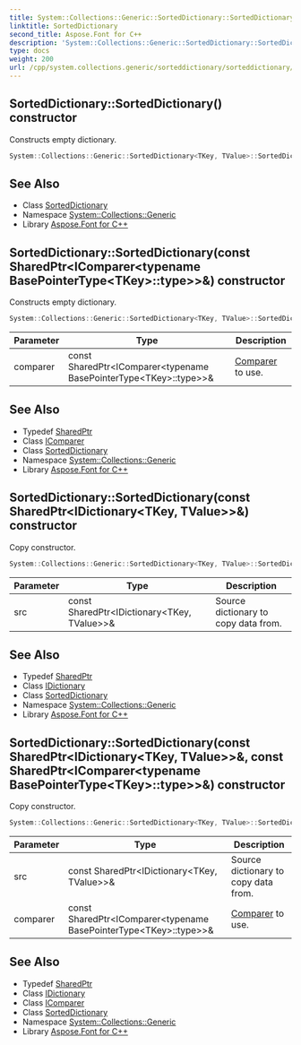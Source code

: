 ```yaml
---
title: System::Collections::Generic::SortedDictionary::SortedDictionary constructor
linktitle: SortedDictionary
second_title: Aspose.Font for C++
description: 'System::Collections::Generic::SortedDictionary::SortedDictionary constructor. Constructs empty dictionary in C++.'
type: docs
weight: 200
url: /cpp/system.collections.generic/sorteddictionary/sorteddictionary/
---
```

## SortedDictionary::SortedDictionary() constructor


Constructs empty dictionary.

```cpp
System::Collections::Generic::SortedDictionary<TKey, TValue>::SortedDictionary()
```

## See Also

* Class [SortedDictionary](../)
* Namespace [System::Collections::Generic](../../)
* Library [Aspose.Font for C++](../../../)
## SortedDictionary::SortedDictionary(const SharedPtr\<IComparer\<typename BasePointerType\<TKey\>::type\>\>\&) constructor


Constructs empty dictionary.

```cpp
System::Collections::Generic::SortedDictionary<TKey, TValue>::SortedDictionary(const SharedPtr<IComparer<typename BasePointerType<TKey>::type>> &comparer)
```


| Parameter | Type | Description |
| --- | --- | --- |
| comparer | const SharedPtr\<IComparer\<typename BasePointerType\<TKey\>::type\>\>\& | [Comparer](../../comparer/) to use. |

## See Also

* Typedef [SharedPtr](../../../system/sharedptr/)
* Class [IComparer](../../icomparer/)
* Class [SortedDictionary](../)
* Namespace [System::Collections::Generic](../../)
* Library [Aspose.Font for C++](../../../)
## SortedDictionary::SortedDictionary(const SharedPtr\<IDictionary\<TKey, TValue\>\>\&) constructor


Copy constructor.

```cpp
System::Collections::Generic::SortedDictionary<TKey, TValue>::SortedDictionary(const SharedPtr<IDictionary<TKey, TValue>> &src)
```


| Parameter | Type | Description |
| --- | --- | --- |
| src | const SharedPtr\<IDictionary\<TKey, TValue\>\>\& | Source dictionary to copy data from. |

## See Also

* Typedef [SharedPtr](../../../system/sharedptr/)
* Class [IDictionary](../../idictionary/)
* Class [SortedDictionary](../)
* Namespace [System::Collections::Generic](../../)
* Library [Aspose.Font for C++](../../../)
## SortedDictionary::SortedDictionary(const SharedPtr\<IDictionary\<TKey, TValue\>\>\&, const SharedPtr\<IComparer\<typename BasePointerType\<TKey\>::type\>\>\&) constructor


Copy constructor.

```cpp
System::Collections::Generic::SortedDictionary<TKey, TValue>::SortedDictionary(const SharedPtr<IDictionary<TKey, TValue>> &src, const SharedPtr<IComparer<typename BasePointerType<TKey>::type>> &comparer)
```


| Parameter | Type | Description |
| --- | --- | --- |
| src | const SharedPtr\<IDictionary\<TKey, TValue\>\>\& | Source dictionary to copy data from. |
| comparer | const SharedPtr\<IComparer\<typename BasePointerType\<TKey\>::type\>\>\& | [Comparer](../../comparer/) to use. |

## See Also

* Typedef [SharedPtr](../../../system/sharedptr/)
* Class [IDictionary](../../idictionary/)
* Class [IComparer](../../icomparer/)
* Class [SortedDictionary](../)
* Namespace [System::Collections::Generic](../../)
* Library [Aspose.Font for C++](../../../)
